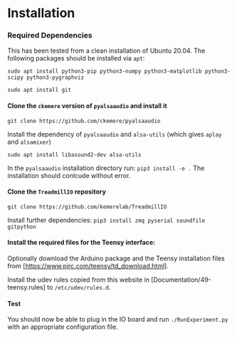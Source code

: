 # Installation

### Required Dependencies
This has been tested from a clean installation of Ubuntu 20.04. The following
packages should be installed via `apt`:

`sudo apt install python3-pip python3-numpy python3-matplotlib python3-scipy python3-pygraphviz`

`sudo apt install git`

#### Clone the `ckemere` version of `pyalsaaudio` and install it

`git clone https://github.com/ckemere/pyalsaaudio`

Install the dependency of `pyalsaaudio` and `alsa-utils` (which gives `aplay`
and `alsamixer`)

`sudo apt install libasound2-dev alsa-utils`

In the `pyalsaaudio` installation directory run: `pip3 install -e .`
The installation should conlcude without error.

#### Clone the `TreadmillIO` repository

`git clone https://github.com/kemerelab/TreadmillIO`

Install further dependencies:
`pip3 install zmq pyserial soundfile gitpython`

#### Install the required files for the Teensy interface:
Optionally download the Arduino package and the Teensy installation files from
[https://www.pjrc.com/teensy/td_download.html].

Install the udev rules copied from this website in
[Documentation/49-teensy.rules] to `/etc/udev/rules.d`.

#### Test
You should now be able to plug in the IO board and run `./RunExperiment.py` with
an appropriate configuration file.

